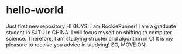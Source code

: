 # hello-world
Just first new repository
HI GUYS!
I am RookieRunner!
I am a graduate student in SJTU in CHINA.
I will focus myself on shifting to computer science.
Therefore, I am studying structer and algorithm in C!
It is my pleasure to receive you advice in studying!
SO, MOVE ON!
